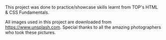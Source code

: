 This project was done to practice/showcase skills learnt from TOP's HTML & CSS Fundamentals.

All images used in this project are downloaded from https://www.unsplash.com.
Special thanks to all the amazing photographers who took these pictures.
